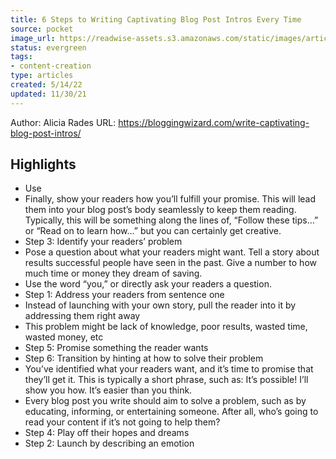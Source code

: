 ```yaml
---
title: 6 Steps to Writing Captivating Blog Post Intros Every Time
source: pocket
image_url: https://readwise-assets.s3.amazonaws.com/static/images/article4.6bc1851654a0.png
status: evergreen
tags: 
- content-creation 
type: articles
created: 5/14/22
updated: 11/30/21
---
```


Author: Alicia Rades
URL: https://bloggingwizard.com/write-captivating-blog-post-intros/

## Highlights
- Use
- Finally, show your readers how you’ll fulfill your promise. This will lead them into your blog post’s body seamlessly to keep them reading. Typically, this will be something along the lines of, “Follow these tips…” or “Read on to learn how…” but you can certainly get creative.
- Step 3: Identify your readers’ problem
- Pose a question about what your readers might want. Tell a story about results successful people have seen in the past. Give a number to how much time or money they dream of saving.
- Use the word “you,” or directly ask your readers a question.
- Step 1: Address your readers from sentence one
- Instead of launching with your own story, pull the reader into it by addressing them right away
- This problem might be lack of knowledge, poor results, wasted time, wasted money, etc
- Step 5: Promise something the reader wants
- Step 6: Transition by hinting at how to solve their problem
- You’ve identified what your readers want, and it’s time to promise that they’ll get it. This is typically a short phrase, such as: It’s possible! I’ll show you how. It’s easier than you think.
- Every blog post you write should aim to solve a problem, such as by educating, informing, or entertaining someone. After all, who’s going to read your content if it’s not going to help them?
- Step 4: Play off their hopes and dreams
- Step 2: Launch by describing an emotion
